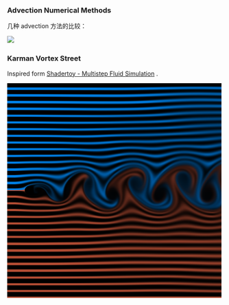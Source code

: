 

### Advection Numerical Methods

几种 advection 方法的比较：



<img src="advection_output/comparison_compressed_800.gif" height="150" />





### Karman Vortex Street

Inspired form [Shadertoy - Multistep Fluid Simulation](https://www.shadertoy.com/view/MdSczK) .

<img src="karman_vortex_street_output/karman_vortex_street.png" height="500"/>